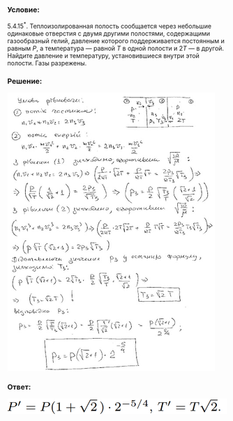 ###  Условие: 

$5.4.15^*.$ Теплоизолированная полость сообщается через небольшие одинаковые отверстия с двумя другими полостями, содержащими газообразный гелий, давление которого поддерживается постоянным и равным $P$, а температура — равной $T$ в одной полости и $2T$ — в другой. Найдите давление и температуру, установившиеся внутри этой полости. Газы разрежены. 

###  Решение: 

![|476x640, 67%](../../img/5.4.15/sol.jpg) 

###  Ответ: 

![|816x58, 51%](../../img/5.4.15/ans.png) 
